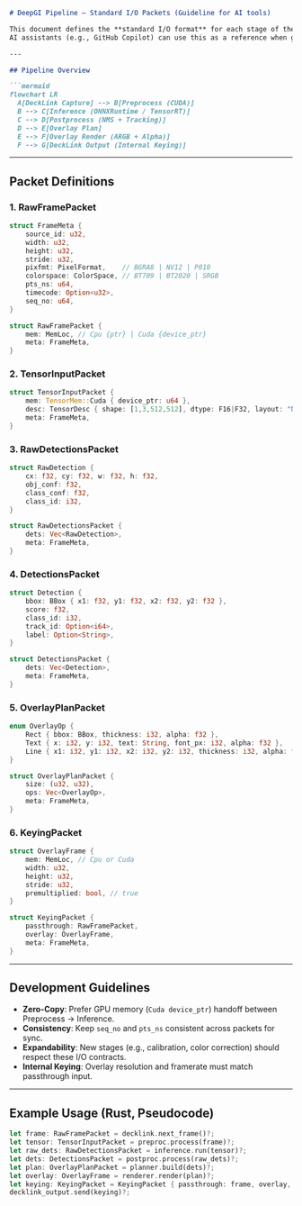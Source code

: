 ```markdown
# DeepGI Pipeline – Standard I/O Packets (Guideline for AI tools)

This document defines the **standard I/O format** for each stage of the DeepGI pipeline.  
AI assistants (e.g., GitHub Copilot) can use this as a reference when generating code in Rust, C, or CUDA.

---

## Pipeline Overview

```mermaid
flowchart LR
  A[DeckLink Capture] --> B[Preprocess (CUDA)]
  B --> C[Inference (ONNXRuntime / TensorRT)]
  C --> D[Postprocess (NMS + Tracking)]
  D --> E[Overlay Plan]
  E --> F[Overlay Render (ARGB + Alpha)]
  F --> G[DeckLink Output (Internal Keying)]
```

---

## Packet Definitions

### 1. RawFramePacket
```rust
struct FrameMeta {
    source_id: u32,
    width: u32,
    height: u32,
    stride: u32,
    pixfmt: PixelFormat,    // BGRA8 | NV12 | P010
    colorspace: ColorSpace, // BT709 | BT2020 | SRGB
    pts_ns: u64,
    timecode: Option<u32>,
    seq_no: u64,
}

struct RawFramePacket {
    mem: MemLoc, // Cpu {ptr} | Cuda {device_ptr}
    meta: FrameMeta,
}
```

### 2. TensorInputPacket
```rust
struct TensorInputPacket {
    mem: TensorMem::Cuda { device_ptr: u64 },
    desc: TensorDesc { shape: [1,3,512,512], dtype: F16|F32, layout: "NCHW", colors: "RGB" },
    meta: FrameMeta,
}
```

### 3. RawDetectionsPacket
```rust
struct RawDetection {
    cx: f32, cy: f32, w: f32, h: f32,
    obj_conf: f32,
    class_conf: f32,
    class_id: i32,
}

struct RawDetectionsPacket {
    dets: Vec<RawDetection>,
    meta: FrameMeta,
}
```

### 4. DetectionsPacket
```rust
struct Detection {
    bbox: BBox { x1: f32, y1: f32, x2: f32, y2: f32 },
    score: f32,
    class_id: i32,
    track_id: Option<i64>,
    label: Option<String>,
}

struct DetectionsPacket {
    dets: Vec<Detection>,
    meta: FrameMeta,
}
```

### 5. OverlayPlanPacket
```rust
enum OverlayOp {
    Rect { bbox: BBox, thickness: i32, alpha: f32 },
    Text { x: i32, y: i32, text: String, font_px: i32, alpha: f32 },
    Line { x1: i32, y1: i32, x2: i32, y2: i32, thickness: i32, alpha: f32 },
}

struct OverlayPlanPacket {
    size: (u32, u32),
    ops: Vec<OverlayOp>,
    meta: FrameMeta,
}
```

### 6. KeyingPacket
```rust
struct OverlayFrame {
    mem: MemLoc, // Cpu or Cuda
    width: u32,
    height: u32,
    stride: u32,
    premultiplied: bool, // true
}

struct KeyingPacket {
    passthrough: RawFramePacket,
    overlay: OverlayFrame,
    meta: FrameMeta,
}
```

---

## Development Guidelines
- **Zero-Copy**: Prefer GPU memory (`Cuda device_ptr`) handoff between Preprocess → Inference.
- **Consistency**: Keep `seq_no` and `pts_ns` consistent across packets for sync.
- **Expandability**: New stages (e.g., calibration, color correction) should respect these I/O contracts.
- **Internal Keying**: Overlay resolution and framerate must match passthrough input.

---

## Example Usage (Rust, Pseudocode)
```rust
let frame: RawFramePacket = decklink.next_frame()?;
let tensor: TensorInputPacket = preproc.process(frame)?;
let raw_dets: RawDetectionsPacket = inference.run(tensor)?;
let dets: DetectionsPacket = postproc.process(raw_dets)?;
let plan: OverlayPlanPacket = planner.build(dets)?;
let overlay: OverlayFrame = renderer.render(plan)?;
let keying: KeyingPacket = KeyingPacket { passthrough: frame, overlay, meta: frame.meta };
decklink_output.send(keying)?;
```
```

